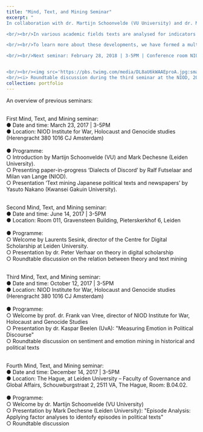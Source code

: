 ```yaml
---
title: "Mind, Text, and Mining Seminar"
excerpt: "
In collaboration with dr. Martijn Schoonvelde (VU University) and dr. Mark Dechesne (Leiden University) I am organizing a frequently recurring seminar on the quantitative analysis of large text corpora. 

<br/><br/>In various academic fields texts are analysed for indicators of speaker personality, or speaker emotions like disgust, anger, and happiness: concepts which have been shown to drive political behaviour or to represent opinions, attitudes or emotionality in relation to certain topics. Quantitative analysis or ‘mining’ of these psychological constructs in the study of historical, social, and political phenomena is burgeoning.

<br/><br/>To learn more about these developments, we have formed a multidisciplinary group of interested and active researchers in the Netherlands by means of a regularly occurring seminar in which best practices in applied work, new methodologies, and substantive new findings are exchanged and discussed. We aim for a group of committed members who intend to participate on a regular basis.

<br/><br/>Next seminar: February 28, 2018 | 3-5PM | Conference room NIOD (first floor), Herengracht 380, Amsterdam


<br/><br/><img src='https://pbs.twimg.com/media/DL8aU6kWAAEproA.jpg:small'>
<br/><i> Roundtable discussion during the third seminar at the NIOD, 2017 </i>"
collection: portfolio
---
```


An overview of previous seminars:


<br/>First Mind, Text, and Mining seminar:
<br/>● Date and time: March 23, 2017 | 3-5PM
<br/>● Location: NIOD Institute for War, Holocaust and Genocide studies (Herengracht 380 1016 CJ Amsterdam)
<br/><br/>● Programme:
<br/>○ Introduction by Martijn Schoonvelde (VU) and Mark Dechesne (Leiden University).
<br/>○ Presenting paper-in-progress ‘Dialects of Discord’ by Ralf Futselaar and Milan van Lange (NIOD).
<br/>○ Presentation ‘Text mining Japanese political texts and newspapers’ by Yasuto Nakano (Kwansei Gakuin University).

<br/>Second Mind, Text, and Mining seminar:
<br/>● Date and time: June 14, 2017 | 3-5PM
<br/>● Location: Room 011, Gravensteen Building, Pieterskerkhof 6, Leiden
<br/><br/>● Programme:
<br/>○ Welcome by Laurents Sesink, director of the Centre for Digital Scholarship at Leiden University.
<br/>○ Presentation by dr. Peter Verhaar on theory in digital scholarship
<br/>○ Roundtable discussion on the relation between theory and text mining

 
<br/>Third Mind, Text, and Mining seminar:
<br/>● Date and time: October 12, 2017 | 3-5PM
<br/>● Location: NIOD Institute for War, Holocaust and Genocide studies (Herengracht 380 1016 CJ Amsterdam)
<br/><br/>● Programme:
<br/>○ Welcome by prof. dr. Frank van Vree, director of NIOD Institute for War, Holocaust and Genocide Studies
<br/>○ Presentation by dr. Kaspar Beelen (UvA): "Measuring Emotion in Political Discourse"
<br/>○ Roundtable discussion on sentiment and emotion mining in historical and political texts 

<br/>Fourth Mind, Text, and Mining seminar:
<br/>● Date and time: December 14, 2017 | 3-5PM
<br/>● Location: The Hague, at Leiden University – Faculty of Governance and Global Affairs, Schouwburgstraat 2, 2511 VA, The Hague, Room: B.04.02.
<br/><br/>● Programme:
<br/>○ Welcome by dr. Martijn Schoonvelde (VU University)
<br/>○ Presentation by Mark Dechesne (Leiden University): "Episode Analysis: Applying factor analyses to identofy episodes in political texts" 
<br/>○ Roundtable discussion

